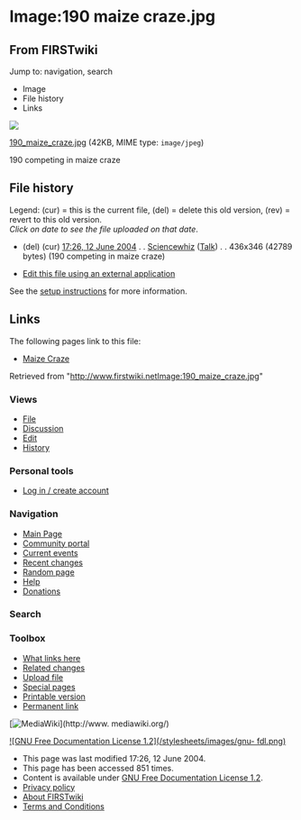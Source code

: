 # Image:190 maize craze.jpg

## From FIRSTwiki

Jump to: navigation, search

- Image
- File history
- Links

![](/media/d/d8/190_maize_craze.jpg)

[190_maize_craze.jpg](/media/d/d8/190_maize_craze.jpg "190 maize craze.jpg") (42KB, MIME type: `image/jpeg`)

190 competing in maize craze

## File history

Legend: (cur) = this is the current file, (del) = delete this old version, (rev) = revert to this old version.<br>
_Click on date to see the file uploaded on that date_.

- (del) (cur) [17:26, 12 June 2004](/media/d/d8/190_maize_craze.jpg "/media/d/d8/190 maize craze.jpg") . . [Sciencewhiz](User:Sciencewhiz "User:Sciencewhiz") ([Talk](/index.php?title=User_talk:Sciencewhiz&action=edit "User talk:Sciencewhiz")) . . 436x346 (42789 bytes) (190 competing in maize craze)

- [Edit this file using an external application](/index.php?title=Image:190_maize_craze.jpg&action=edit&externaledit=true&mode=file "Image:190 maize craze.jpg")

See the [setup instructions](http://meta.wikimedia.org/wiki/Help:External_editors "http://meta.wikimedia.org/wiki/Help:External_editors") for more information.

## Links

The following pages link to this file:

- [Maize Craze](Maize_Craze "Maize Craze")

Retrieved from "<http://www.firstwiki.netImage:190_maize_craze.jpg>"

### Views

- [File](Image:190_maize_craze.jpg)
- [Discussion](/index.php?title=Image_talk:190_maize_craze.jpg&action=edit)
- [Edit](/index.php?title=Image:190_maize_craze.jpg&action=edit)
- [History](/index.php?title=Image:190_maize_craze.jpg&action=history)

### Personal tools

- [Log in / create account](/index.php?title=Special:Userlogin&returnto=Image:190_maize_craze.jpg)

[](Main_Page "Main Page")

### Navigation

- [Main Page](Main_Page)
- [Community portal](FIRSTwiki:Community_portal)
- [Current events](Current_events)
- [Recent changes](Special:Recentchanges)
- [Random page](Special:Random)
- [Help](FIRSTwiki:Help)
- [Donations](FIRSTwiki:Site_support)

### Search

### Toolbox

- [What links here](Special:Whatlinkshere/Image:190_maize_craze.jpg)
- [Related changes](Special:Recentchangeslinked/Image:190_maize_craze.jpg)
- [Upload file](Special:Upload)
- [Special pages](Special:Specialpages)
- [Printable version](/index.php?title=Image:190_maize_craze.jpg&printable=yes)
- [Permanent link](/index.php?title=Image:190_maize_craze.jpg&oldid=39280)

[![MediaWiki](/skins/common/images/poweredby_mediawiki_88x31.png)](http://www.
mediawiki.org/)

[![GNU Free Documentation License 1.2](/stylesheets/images/gnu-
fdl.png)](http://www.gnu.org/copyleft/fdl.html)

- This page was last modified 17:26, 12 June 2004.
- This page has been accessed 851 times.
- Content is available under [GNU Free Documentation License 1.2](http://www.gnu.org/copyleft/fdl.html "http://www.gnu.org/copyleft/fdl.html").
- [Privacy policy](FIRSTwiki:Privacy_policy "FIRSTwiki:Privacy policy")
- [About FIRSTwiki](FIRSTwiki:About "FIRSTwiki:About")
- [Terms and Conditions](FIRSTwiki:Terms_and_conditions "FIRSTwiki:Terms and conditions")
